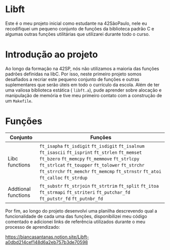 # Libft

Este é o  meu projeto inicial como estudante na 42SãoPaulo, nele eu recodifiquei um pequeno conjunto de funções da biblioteca padrão C e algumas outras funções utilitárias que utilizarei durante todo o curso.

# Introdução ao projeto

Ao longo da formação na 42SP, nós não utilizamos a maioria das funções padrões definidas na libC. Por isso, neste primeiro projeto somos desafiados a recriar este pequeno conjunto de funções e outras suplementares que serão úteis em todo o currículo da escola. Além de ter uma valiosa biblioteca estática ( `libft.a`), pude aprender sobre alocação e manipulação de memória e tive meu primeiro contato com  a construção de um `Makefile`.

# Funções 

| Conjunto | Funções |
|-------------|-------------|
| Libc functions | `ft_isapha` `ft_isdigit` `ft_isdigit` `ft_isalnum` `ft_isascii`  `ft_isprint` `ft_strlen` `ft_memset` `ft_bzero` `ft_memcpy` `ft_memmove` `ft_strlcpy` `ft_strlcat` `ft_toupper` `ft_tolower` `ft_strchr` `ft_strrchr` `ft_memchr` `ft_memcmp` `ft_strnstr` `ft_atoi` `ft_calloc` `ft_strdup` |
| Addtional functions | `ft_substr` `ft_strjoin` `ft_strtrim` `ft_split` `ft_itoa` `ft_strmapi` `ft_striteri` `ft_putchar_fd` `ft_putstr_fd` `ft_putnbr_fd` |

Por fim, ao longo do projeto desenvolvi uma planilha descrevendo qual a funcionalidade de cada uma das funções, disponibilizei meu código comentado e adicionei links de referência utilizados durante o meu processo de aprendizado:

https://biancasantanas.notion.site/Libft-a0dbd214cef148d6a2eb757b3de70598
